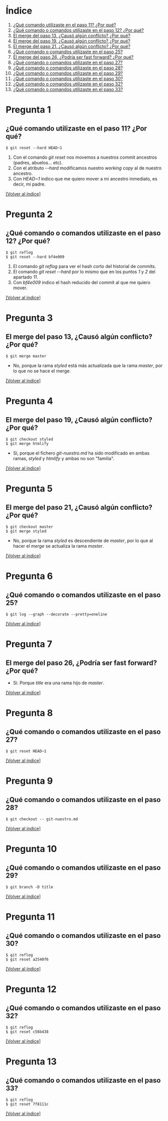 # Índice

1. [¿Qué comando utilizaste en el paso 11? ¿Por qué?](#pregunta-1)
1. [¿Qué comando o comandos utilizaste en el paso 12? ¿Por qué?](#pregunta-2)
1. [El merge del paso 13, ¿Causó algún conflicto? ¿Por qué?](#pregunta-3)
1. [El merge del paso 19, ¿Causó algún conflicto? ¿Por qué?](#pregunta-4)
1. [El merge del paso 21, ¿Causó algún conflicto? ¿Por qué?](#pregunta-5)
1. [¿Qué comando o comandos utilizaste en el paso 25?](#pregunta-6)
1. [El merge del paso 26, ¿Podría ser fast forward? ¿Por qué?](#pregunta-7)
1. [¿Qué comando o comandos utilizaste en el paso 27?](#pregunta-8)
1. [¿Qué comando o comandos utilizaste en el paso 28?](#pregunta-9)
1. [¿Qué comando o comandos utilizaste en el paso 29?](#pregunta-10)
1. [¿Qué comando o comandos utilizaste en el paso 30?](#pregunta-11)
1. [¿Qué comando o comandos utilizaste en el paso 32?](#pregunta-12)
1. [¿Qué comando o comandos utilizaste en el paso 33?](#pregunta-13)

# Pregunta 1
## ¿Qué comando utilizaste en el paso 11? ¿Por qué?

`$ git reset --hard HEAD~1`

1. Con el comando *git reset* nos movemos a nuestros commit ancestros (padres, abuelos... etc).
2. Con el atributo *--hard* modificamos nuestro *working copy* al de nuestro ancestro.
3. Con *HEAD~1* indico que me quiero mover a mi ancestro inmediato, es decir, mi padre.
  
[\[Volver al índice\]](índice)

# Pregunta 2
## ¿Qué comando o comandos utilizaste en el paso 12? ¿Por qué?

`$ git reflog`  
`$ git reset --hard bf4e009`

1. El comando *git reflog* para ver el hash corto del historial de commits.
2. El comando *git reset --hard* por lo mismo que en los puntos *1* y *2* del apartado *11*.
3. Con *bf4e009* indico el hash reducido del commit al que me quiero mover.
  
[\[Volver al índice\]](índice)

# Pregunta 3
## El merge del paso 13, ¿Causó algún conflicto? ¿Por qué?

`$ git merge master`

* No, porque la rama *styled* está más actualizada que la rama *master*, por lo que no se hace el merge.
  
[\[Volver al índice\]](índice)

# Pregunta 4
## El merge del paso 19, ¿Causó algún conflicto? ¿Por qué?

`$ git checkout styled`  
`$ git merge htmlify`

* Sí, porque el fichero *git-nuestro.md* ha sido modificado en ambas ramas, *styled* y *htmlify* y ambas no son "familia".
  
[\[Volver al índice\]](índice)

# Pregunta 5
## El merge del paso 21, ¿Causó algún conflicto? ¿Por qué?

`$ git checkout master`  
`$ git merge styled`

* No, porque la rama *styled* es descendiente de *master*, por lo que al hacer el *merge* se actualiza la rama *master*.
  
[\[Volver al índice\]](índice)

# Pregunta 6
## ¿Qué comando o comandos utilizaste en el paso 25?
`$ git log --graph --decorate --pretty=oneline`
  
[\[Volver al índice\]](índice)

# Pregunta 7
## El merge del paso 26, ¿Podría ser fast forward? ¿Por qué?

* Sí. Porque *title* era una rama hijo de *master*.
  
[\[Volver al índice\]](índice)

# Pregunta 8
## ¿Qué comando o comandos utilizaste en el paso 27?

`$ git reset HEAD~1`
  
[\[Volver al índice\]](índice)

# Pregunta 9
## ¿Qué comando o comandos utilizaste en el paso 28?

`$ git checkout -- git-nuestro.md`
  
[\[Volver al índice\]](índice)

# Pregunta 10
## ¿Qué comando o comandos utilizaste en el paso 29?

`$ git branch -D title`
  
[\[Volver al índice\]](índice)

# Pregunta 11
## ¿Qué comando o comandos utilizaste en el paso 30?

`$ git reflog`  
`$ git reset a2540f6`
  
[\[Volver al índice\]](índice)

# Pregunta 12
## ¿Qué comando o comandos utilizaste en el paso 32?

`$ git reflog`  
`$ git reset c56b438`
  
[\[Volver al índice\]](índice)

# Pregunta 13
## ¿Qué comando o comandos utilizaste en el paso 33?

`$ git reflog`  
`$ git reset 7f8111c`
  
[\[Volver al índice\]](índice)

